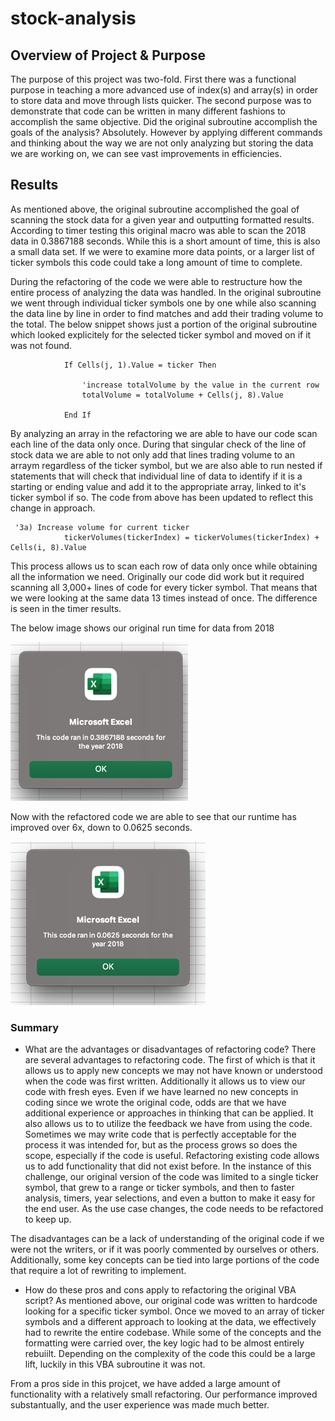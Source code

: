 # stock-analysis

## Overview of Project & Purpose

The purpose of this project was two-fold. First there was a functional purpose in teaching a more advanced use of index(s) and array(s) in order to store data and move through lists quicker. The second purpose was to demonstrate that code can be written in many different fashions to accomplish the same objective. Did the original subroutine accomplish the goals of the analysis? Absolutely. However by applying different commands and thinking about the way we are not only analyzing but storing the data we are working on, we can see vast improvements in efficiencies. 

## Results

As mentioned above, the original subroutine accomplished the goal of scanning the stock data for a given year and outputting formatted results. According to timer testing this original macro was able to scan the 2018 data in 0.3867188 seconds. While this is a short amount of time, this is also a small data set. If we were to examine more data points, or a larger list of ticker symbols this code could take a long amount of time to complete. 

During the refactoring of the code we were able to restructure how the entire process of analyzing the data was handled. In the original subroutine we went through individual ticker symbols one by one while also scanning the data line by line in order to find matches and add their trading volume to the total. The below snippet shows just a portion of the original subroutine which looked explicitely for the selected ticker symbol and moved on if it was not found. 
 
                If Cells(j, 1).Value = ticker Then

                    'increase totalVolume by the value in the current row
                    totalVolume = totalVolume + Cells(j, 8).Value

                End If


By analyzing an array in the refactoring we are able to have our code scan each line of the data only once. During that singular check of the line of stock data we are able to not only add that lines trading volume to an arraym regardless of the ticker symbol, but we are also able to run nested if statements that will check that individual line of data to identify if it is a starting or ending value and add it to the appropriate array, linked to it's ticker symbol if so. The code from above has been updated to reflect this change in approach. 

     '3a) Increase volume for current ticker
                tickerVolumes(tickerIndex) = tickerVolumes(tickerIndex) + Cells(i, 8).Value




This process allows us to scan each row of data only once while obtaining all the information we need. Originally our code did work but it required scanning all 3,000+ lines of code for every ticker symbol. That means that we were looking at the same data 13 times instead of once. The difference is seen in the timer results. 

The below image shows our original run time for data from 2018 


![Original Runtime for 2018 data ](Resources/vba_originalruntime.png)

Now with the refactored code we are able to see that our runtime has improved over 6x, down to 0.0625 seconds. 


![Runtime for 2018 after refactoring ](Resources/VBA_Challenge_2018_small.png) 




### Summary

- What are the advantages or disadvantages of refactoring code?
There are several advantages to refactoring code. The first of which is that it allows us to apply new concepts we may not have known or understood when the code was first written. Additionally it allows us to view our code with fresh eyes. Even if we have learned no new concepts in coding since we wrote the original code, odds are that we have additional experience or approaches in thinking that can be applied. It also allows us to to utilize the feedback we have from using the code. Sometimes we may write code that is perfectly acceptable for the process it was intended for, but as the process grows so does the scope, especially if the code is useful. Refactoring existing code allows us to add functionality that did not exist before. In the instance of this challenge, our original version of the code was limited to a single ticker symbol, that grew to a range or ticker symbols, and then to faster analysis, timers, year selections, and even a button to make it easy for the end user. As the use case changes, the code needs to be refactored to keep up. 

The disadvantages can be a lack of understanding of the original code if we were not the writers, or if it was poorly commented by ourselves or others. Additionally, some key concepts can be tied into large portions of the code that require a lot of rewriting to implement. 


- How do these pros and cons apply to refactoring the original VBA script?
As mentioned above, our original code was written to hardcode looking for a specific ticker symbol. Once we moved to an array of ticker symbols and a different approach to looking at the data, we effectively had to rewrite the entire codebase. While some of the concepts and the formatting were carried over, the key logic had to be almost entirely rebuiilt. Depending on the complexity of the code this could be a large lift, luckily in this VBA subroutine it was not. 

From a pros side in this projcet, we have added a large amount of functionality with a relatively small refactoring. Our performance improved substantually, and the user experience was made much better. 

